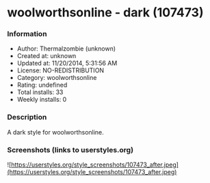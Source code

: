 # woolworthsonline - dark (107473)

### Information
- Author: Thermalzombie (unknown)
- Created at: unknown
- Updated at: 11/20/2014, 5:31:56 AM
- License: NO-REDISTRIBUTION
- Category: woolworthsonline
- Rating: undefined
- Total installs: 33
- Weekly installs: 0


### Description
A dark style for woolworthsonline.


### Screenshots (links to userstyles.org)
![https://userstyles.org/style_screenshots/107473_after.jpeg](https://userstyles.org/style_screenshots/107473_after.jpeg)


